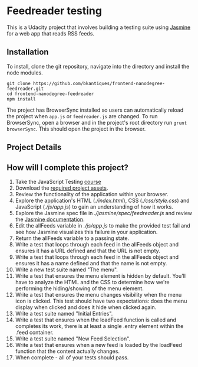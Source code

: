 # Feedreader testing

This is a Udacity project that involves building a testing suite using 
[Jasmine](http://jasmine.github.io/) for a web app that reads RSS feeds.

## Installation

To install, clone the git repository, navigate into the directory 
and install the node modules.

```
git clone https://github.com/bkantiques/frontend-nanodegree-feedreader.git
cd frontend-nanodegree-feedreader
npm install
```

The project has BrowserSync installed so users can automatically reload
the project when `app.js` or `feedreader.js` are changed. To run BrowserSync,
open a browser and in the project's root directory run `grunt browserSync`. 
This should open the project in the browser.

## Project Details
## How will I complete this project?

1. Take the JavaScript Testing [course](https://www.udacity.com/course/ud549)
2. Download the [required project assets](http://github.com/udacity/frontend-nanodegree-feedreader).
3. Review the functionality of the application within your browser.
4. Explore the application's HTML (*./index.html*), CSS (*./css/style.css*) and JavaScript (*./js/app.js*) to gain an understanding of how it works.
5. Explore the Jasmine spec file in *./jasmine/spec/feedreader.js* and review the [Jasmine documentation](http://jasmine.github.io).
6. Edit the allFeeds variable in *./js/app.js* to make the provided test fail and see how Jasmine visualizes this failure in your application.
7. Return the allFeeds variable to a passing state.
8. Write a test that loops through each feed in the allFeeds object and ensures it has a URL defined and that the URL is not empty.
9. Write a test that loops through each feed in the allFeeds object and ensures it has a name defined and that the name is not empty.
10. Write a new test suite named "The menu".
11. Write a test that ensures the menu element is hidden by default. You'll have to analyze the HTML and the CSS to determine how we're performing the hiding/showing of the menu element.
12. Write a test that ensures the menu changes visibility when the menu icon is clicked. This test should have two expectations: does the menu display when clicked and does it hide when clicked again.
13. Write a test suite named "Initial Entries".
14. Write a test that ensures when the loadFeed function is called and completes its work, there is at least a single .entry element within the .feed container.
15. Write a test suite named "New Feed Selection".
16. Write a test that ensures when a new feed is loaded by the loadFeed function that the content actually changes.
17. When complete - all of your tests should pass.